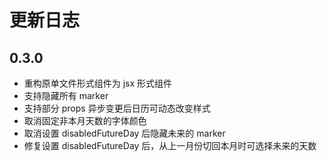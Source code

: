 # 更新日志

## 0.3.0

- 重构原单文件形式组件为 jsx 形式组件
- 支持隐藏所有 marker
- 支持部分 props 异步变更后日历可动态改变样式
- 取消固定非本月天数的字体颜色
- 取消设置 disabledFutureDay 后隐藏未来的 marker
- 修复设置 disabledFutureDay 后，从上一月份切回本月时可选择未来的天数